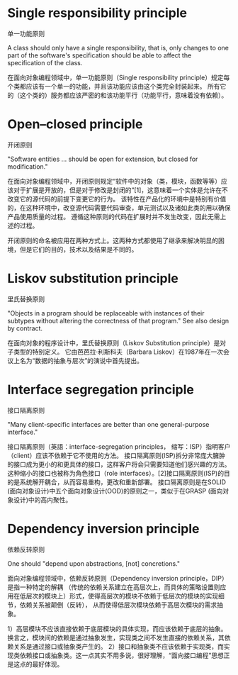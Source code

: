 # Single responsibility principle

单一功能原则

A class should only have a single responsibility, that is, 
only changes to one part of the software's specification should be able to affect the specification of the class.

在面向对象编程领域中，单一功能原则（Single responsibility principle）规定每个类都应该有一个单一的功能，并且该功能应该由这个类完全封装起来。
所有它的（这个类的）服务都应该严密的和该功能平行（功能平行，意味着没有依赖）。

# Open–closed principle

开闭原则

"Software entities ... should be open for extension, but closed for modification."

在面向对象编程领域中，开闭原则规定“软件中的对象（类，模块，函数等等）应该对于扩展是开放的，但是对于修改是封闭的”[1]，这意味着一个实体是允许在不改变它的源代码的前提下变更它的行为。
该特性在产品化的环境中是特别有价值的，在这种环境中，改变源代码需要代码审查，单元测试以及诸如此类的用以确保产品使用质量的过程。
遵循这种原则的代码在扩展时并不发生改变，因此无需上述的过程。

开闭原则的命名被应用在两种方式上。这两种方式都使用了继承来解决明显的困境，但是它们的目的，技术以及结果是不同的。

# Liskov substitution principle

里氏替换原则

"Objects in a program should be replaceable with instances of their subtypes without altering the correctness of that program."
See also design by contract.

在面向对象的程序设计中，里氏替换原则（Liskov Substitution principle）是对子类型的特别定义。
它由芭芭拉·利斯科夫（Barbara Liskov）在1987年在一次会议上名为“数据的抽象与层次”的演说中首先提出。



# Interface segregation principle

接口隔离原则

"Many client-specific interfaces are better than one general-purpose interface."

接口隔离原则（英語：interface-segregation principles， 缩写：ISP）指明客户（client）应该不依赖于它不使用的方法。
接口隔离原则(ISP)拆分非常庞大臃肿的接口成为更小的和更具体的接口，这样客户将会只需要知道他们感兴趣的方法。
这种缩小的接口也被称为角色接口（role interfaces）。[2]接口隔离原则(ISP)的目的是系统解开耦合，从而容易重构，更改和重新部署。
接口隔离原则是在SOLID (面向对象设计)中五个面向对象设计(OOD)的原则之一，类似于在GRASP (面向对象设计)中的高内聚性。

# Dependency inversion principle

依赖反转原则

One should "depend upon abstractions, [not] concretions."


面向对象编程领域中，依赖反转原则（Dependency inversion principle，DIP）是指一种特定的解耦
（传统的依赖关系建立在高层次上，而具体的策略设置则应用在低层次的模块上）形式，使得高层次的模块不依赖于低层次的模块的实现细节，依赖关系被颠倒（反转），
从而使得低层次模块依赖于高层次模块的需求抽象。

1）高层模块不应该直接依赖于底层模块的具体实现，而应该依赖于底层的抽象。换言之，模块间的依赖是通过抽象发生，实现类之间不发生直接的依赖关系，其依赖关系是通过接口或抽象类产生的。
2）接口和抽象类不应该依赖于实现类，而实现类依赖接口或抽象类。这一点其实不用多说，很好理解，“面向接口编程”思想正是这点的最好体现。
